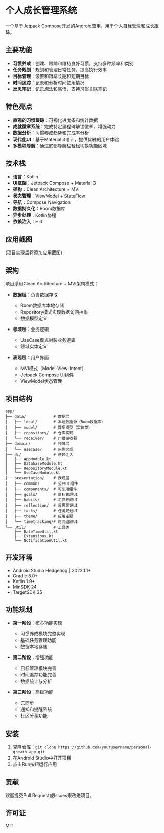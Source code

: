 # 个人成长管理系统

一个基于Jetpack Compose开发的Android应用，用于个人自我管理和成长跟踪。

## 主要功能

- **习惯养成**：创建、跟踪和维持良好习惯，支持多种频率和类别
- **任务规划**：规划和管理日常任务，提高执行效率
- **目标管理**：设置和跟踪长期和短期目标
- **时间追踪**：记录和分析时间使用情况
- **反思笔记**：记录想法和感悟，支持习惯关联笔记

## 特色亮点

- **直观的习惯跟踪**：可视化进度条和统计数据
- **成就徽章系统**：完成特定里程碑解锁徽章，增强动力
- **数据分析**：习惯养成趋势和完成率分析
- **现代化UI**：基于Material 3设计，提供优雅的用户体验
- **多模块导航**：通过底部导航栏轻松切换功能区域

## 技术栈

- **语言**：Kotlin
- **UI框架**：Jetpack Compose + Material 3
- **架构**：Clean Architecture + MVI
- **状态管理**：ViewModel + StateFlow
- **导航**：Compose Navigation
- **数据持久化**：Room数据库 
- **异步处理**：Kotlin协程
- **依赖注入**：Hilt

## 应用截图

(项目实现后将添加应用截图)

## 架构

项目采用Clean Architecture + MVI架构模式：

- **数据层**：负责数据存取
  - Room数据库本地存储
  - Repository模式实现数据访问抽象
  - 数据模型定义

- **领域层**：业务逻辑
  - UseCase模式封装业务逻辑
  - 领域实体定义

- **表现层**：用户界面
  - MVI模式（Model-View-Intent）
  - Jetpack Compose UI组件
  - ViewModel状态管理

## 项目结构

```
app/
├── data/            # 数据层
│   ├── local/       # 本地数据源（Room数据库）
│   ├── model/       # 数据模型（实体类）
│   ├── repository/  # 仓库实现
│   └── receiver/    # 广播接收器
├── domain/          # 领域层
│   └── usecase/     # 用例实现
├── di/              # 依赖注入
│   ├── AppModule.kt
│   ├── DatabaseModule.kt
│   ├── RepositoryModule.kt
│   └── UseCaseModule.kt
├── presentation/    # 表现层
│   ├── common/      # 公共UI组件
│   ├── components/  # 可复用组件
│   ├── goals/       # 目标管理UI
│   ├── habits/      # 习惯养成UI
│   ├── reflection/  # 反思笔记UI
│   ├── tasks/       # 任务规划UI
│   ├── theme/       # 应用主题
│   └── timetracking/# 时间追踪UI
└── util/            # 工具类
    ├── DateTimeUtil.kt
    ├── Extensions.kt
    └── NotificationUtil.kt
```

## 开发环境

- Android Studio Hedgehog | 2023.1.1+
- Gradle 8.0+
- Kotlin 1.9+
- MinSDK 24
- TargetSDK 35

## 功能规划

- **第一阶段**：核心功能实现
  - 习惯养成模块完整实现
  - 基础任务管理功能
  - 数据本地存储

- **第二阶段**：增强功能
  - 目标管理模块完善
  - 时间追踪功能完善
  - 数据统计与分析

- **第三阶段**：高级功能
  - 云同步
  - 通知和提醒系统
  - 社区分享功能

## 安装

1. 克隆仓库：`git clone https://github.com/yourusername/personal-growth-app.git`
2. 在Android Studio中打开项目
3. 点击Run按钮运行应用

## 贡献

欢迎提交Pull Request或Issues来改进项目。

## 许可证

MIT